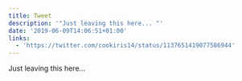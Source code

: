 ```yaml
---
title: Tweet
description: '"Just leaving this here... "'
date: '2019-06-09T14:06:51+01:00'
links:
  - 'https://twitter.com/cookiris14/status/1137651419077586944'
---
```

Just leaving this here... 
